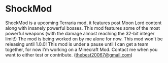 # ShockMod
ShockMod is a upcoming Terraria mod, it features post Moon Lord content along with insanely powerful bosses.
This mod features some of the most powerful weapons (with the damage almost reaching the 32-bit integer limit!)
The mod is being worked on by me alone for now.
This mod won't be releasing until 1.0.0!
This mod is under a pause until I can get a team together, for now I'm working on a Minecraft Mod.
Contact me when you want to either test or contribute. (thebest20067@gmail.com)

